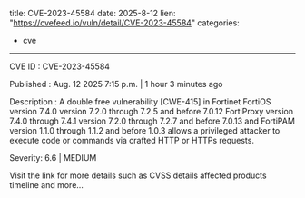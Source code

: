  
title: CVE-2023-45584
date: 2025-8-12
lien: "https://cvefeed.io/vuln/detail/CVE-2023-45584"
categories:
  - cve
---

CVE ID : CVE-2023-45584

Published :  Aug. 12
2025
7:15 p.m. | 1 hour
3 minutes ago

Description : A double free vulnerability [CWE-415] in Fortinet FortiOS version 7.4.0
version 7.2.0 through 7.2.5 and before 7.0.12
FortiProxy version 7.4.0 through 7.4.1
version 7.2.0 through 7.2.7 and before 7.0.13 and FortiPAM version 1.1.0 through 1.1.2 and before 1.0.3 allows a privileged attacker to execute code or commands via crafted HTTP or HTTPs requests.

Severity: 6.6 | MEDIUM

Visit the link for more details
such as CVSS details
affected products
timeline
and more...
